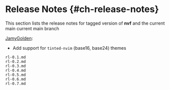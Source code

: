 # Release Notes {#ch-release-notes}

This section lists the release notes for tagged version of **nvf** and the
current main current main branch

[JamyGolden](https://github.com/JamyGolden):

- Add support for `tinted-nvim` (base16, base24) themes

```{=include=} chapters
rl-0.1.md
rl-0.2.md
rl-0.3.md
rl-0.4.md
rl-0.5.md
rl-0.6.md
rl-0.7.md
```
